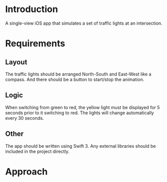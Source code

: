 # Introduction

A single-view iOS app that simulates a set of traffic lights at an intersection.

# Requirements

## Layout

The traffic lights should be arranged North-South and East-West like a compass. And there should be a button to start/stop the animation.

## Logic

When switching from green to red, the yellow light must be displayed for 5 seconds prior to it switching to red. The lights will change automatically every 30 seconds.

## Other

The app should be written using Swift 3. Any external libraries should be included in the project directly.

# Approach


